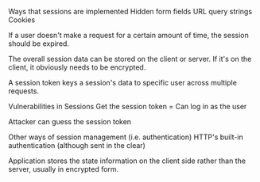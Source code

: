 Ways that sessions are implemented
  Hidden form fields
  URL query strings
  Cookies

If a user doesn't make a request for a certain amount of time, the session should be expired.

The overall session data can be stored on the client or server.
  If it's on the client, it obviously needs to be encrypted.

  A session token keys a session's data to specific user across multiple requests.

Vulnerabilities in Sessions
  Get the session token = Can log in as the user

  Attacker can guess the session token

Other ways of session management (i.e. authentication)
  HTTP's built-in authentication (although sent in the clear)

  Application stores the state information on the client side rather than the server, usually in encrypted form.